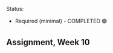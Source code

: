 Status:
- Required (minimal) - COMPLETED 🟢

Assignment, Week 10
----------------------------------------
